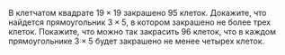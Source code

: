 В клетчатом квадрате $19\times 19$  закрашено 95 клеток. Докажите, что найдется прямоугольник $3\times 5$, в котором закрашено не более трех клеток. Покажите, что можно так закрасить 96 клеток, что в каждом прямоугольнике $3\times 5$ будет закрашено не менее четырех клеток.